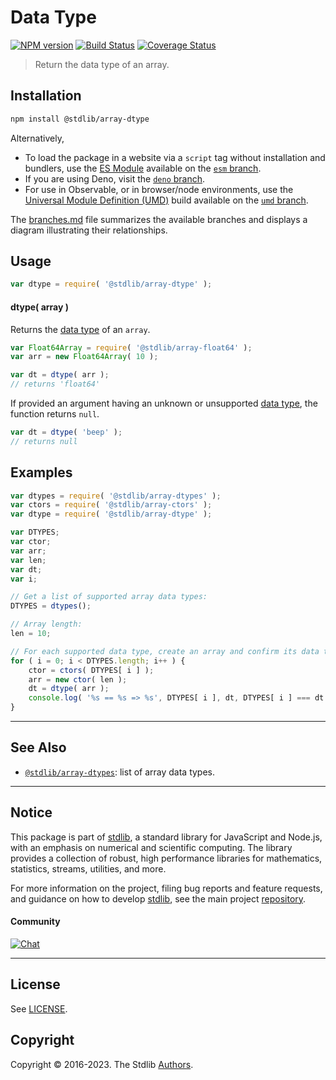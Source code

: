 <!--

@license Apache-2.0

Copyright (c) 2018 The Stdlib Authors.

Licensed under the Apache License, Version 2.0 (the "License");
you may not use this file except in compliance with the License.
You may obtain a copy of the License at

   http://www.apache.org/licenses/LICENSE-2.0

Unless required by applicable law or agreed to in writing, software
distributed under the License is distributed on an "AS IS" BASIS,
WITHOUT WARRANTIES OR CONDITIONS OF ANY KIND, either express or implied.
See the License for the specific language governing permissions and
limitations under the License.

-->

# Data Type

[![NPM version][npm-image]][npm-url] [![Build Status][test-image]][test-url] [![Coverage Status][coverage-image]][coverage-url] <!-- [![dependencies][dependencies-image]][dependencies-url] -->

> Return the data type of an array.

<!-- Section to include introductory text. Make sure to keep an empty line after the intro `section` element and another before the `/section` close. -->

<section class="intro">

</section>

<!-- /.intro -->

<!-- Package usage documentation. -->

<section class="installation">

## Installation

```bash
npm install @stdlib/array-dtype
```

Alternatively,

-   To load the package in a website via a `script` tag without installation and bundlers, use the [ES Module][es-module] available on the [`esm` branch][esm-url].
-   If you are using Deno, visit the [`deno` branch][deno-url].
-   For use in Observable, or in browser/node environments, use the [Universal Module Definition (UMD)][umd] build available on the [`umd` branch][umd-url].

The [branches.md][branches-url] file summarizes the available branches and displays a diagram illustrating their relationships.

</section>

<section class="usage">

## Usage

```javascript
var dtype = require( '@stdlib/array-dtype' );
```

#### dtype( array )

Returns the [data type][@stdlib/array/dtypes] of an `array`.

```javascript
var Float64Array = require( '@stdlib/array-float64' );
var arr = new Float64Array( 10 );

var dt = dtype( arr );
// returns 'float64'
```

If provided an argument having an unknown or unsupported [data type][@stdlib/array/dtypes], the function returns `null`.

```javascript
var dt = dtype( 'beep' );
// returns null
```

</section>

<!-- /.usage -->

<!-- Package usage notes. Make sure to keep an empty line after the `section` element and another before the `/section` close. -->

<section class="notes">

</section>

<!-- /.notes -->

<!-- Package usage examples. -->

<section class="examples">

## Examples

<!-- eslint-disable stdlib/new-cap-error -->

<!-- eslint no-undef: "error" -->

```javascript
var dtypes = require( '@stdlib/array-dtypes' );
var ctors = require( '@stdlib/array-ctors' );
var dtype = require( '@stdlib/array-dtype' );

var DTYPES;
var ctor;
var arr;
var len;
var dt;
var i;

// Get a list of supported array data types:
DTYPES = dtypes();

// Array length:
len = 10;

// For each supported data type, create an array and confirm its data type...
for ( i = 0; i < DTYPES.length; i++ ) {
    ctor = ctors( DTYPES[ i ] );
    arr = new ctor( len );
    dt = dtype( arr );
    console.log( '%s == %s => %s', DTYPES[ i ], dt, DTYPES[ i ] === dt );
}
```

</section>

<!-- /.examples -->

<!-- Section to include cited references. If references are included, add a horizontal rule *before* the section. Make sure to keep an empty line after the `section` element and another before the `/section` close. -->

<section class="references">

</section>

<!-- /.references -->

<!-- Section for related `stdlib` packages. Do not manually edit this section, as it is automatically populated. -->

<section class="related">

* * *

## See Also

-   <span class="package-name">[`@stdlib/array-dtypes`][@stdlib/array/dtypes]</span><span class="delimiter">: </span><span class="description">list of array data types.</span>

</section>

<!-- /.related -->

<!-- Section for all links. Make sure to keep an empty line after the `section` element and another before the `/section` close. -->


<section class="main-repo" >

* * *

## Notice

This package is part of [stdlib][stdlib], a standard library for JavaScript and Node.js, with an emphasis on numerical and scientific computing. The library provides a collection of robust, high performance libraries for mathematics, statistics, streams, utilities, and more.

For more information on the project, filing bug reports and feature requests, and guidance on how to develop [stdlib][stdlib], see the main project [repository][stdlib].

#### Community

[![Chat][chat-image]][chat-url]

---

## License

See [LICENSE][stdlib-license].


## Copyright

Copyright &copy; 2016-2023. The Stdlib [Authors][stdlib-authors].

</section>

<!-- /.stdlib -->

<!-- Section for all links. Make sure to keep an empty line after the `section` element and another before the `/section` close. -->

<section class="links">

[npm-image]: http://img.shields.io/npm/v/@stdlib/array-dtype.svg
[npm-url]: https://npmjs.org/package/@stdlib/array-dtype

[test-image]: https://github.com/stdlib-js/array-dtype/actions/workflows/test.yml/badge.svg?branch=main
[test-url]: https://github.com/stdlib-js/array-dtype/actions/workflows/test.yml?query=branch:main

[coverage-image]: https://img.shields.io/codecov/c/github/stdlib-js/array-dtype/main.svg
[coverage-url]: https://codecov.io/github/stdlib-js/array-dtype?branch=main

<!--

[dependencies-image]: https://img.shields.io/david/stdlib-js/array-dtype.svg
[dependencies-url]: https://david-dm.org/stdlib-js/array-dtype/main

-->

[chat-image]: https://img.shields.io/gitter/room/stdlib-js/stdlib.svg
[chat-url]: https://app.gitter.im/#/room/#stdlib-js_stdlib:gitter.im

[stdlib]: https://github.com/stdlib-js/stdlib

[stdlib-authors]: https://github.com/stdlib-js/stdlib/graphs/contributors

[umd]: https://github.com/umdjs/umd
[es-module]: https://developer.mozilla.org/en-US/docs/Web/JavaScript/Guide/Modules

[deno-url]: https://github.com/stdlib-js/array-dtype/tree/deno
[umd-url]: https://github.com/stdlib-js/array-dtype/tree/umd
[esm-url]: https://github.com/stdlib-js/array-dtype/tree/esm
[branches-url]: https://github.com/stdlib-js/array-dtype/blob/main/branches.md

[stdlib-license]: https://raw.githubusercontent.com/stdlib-js/array-dtype/main/LICENSE

<!-- <related-links> -->

[@stdlib/array/dtypes]: https://github.com/stdlib-js/array-dtypes

<!-- </related-links> -->

</section>

<!-- /.links -->
